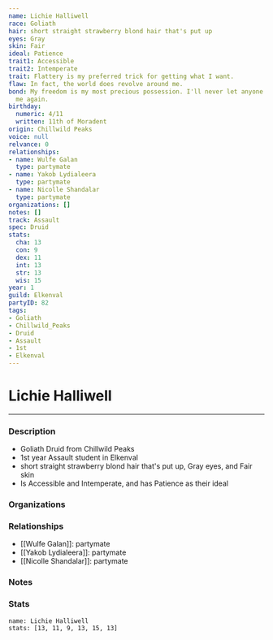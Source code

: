 ```yaml
---
name: Lichie Halliwell
race: Goliath
hair: short straight strawberry blond hair that's put up
eyes: Gray
skin: Fair
ideal: Patience
trait1: Accessible
trait2: Intemperate
trait: Flattery is my preferred trick for getting what I want.
flaw: In fact, the world does revolve around me.
bond: My freedom is my most precious possession. I'll never let anyone take it from
  me again.
birthday:
  numeric: 4/11
  written: 11th of Moradent
origin: Chillwild Peaks
voice: null
relvance: 0
relationships:
- name: Wulfe Galan
  type: partymate
- name: Yakob Lydialeera
  type: partymate
- name: Nicolle Shandalar
  type: partymate
organizations: []
notes: []
track: Assault
spec: Druid
stats:
  cha: 13
  con: 9
  dex: 11
  int: 13
  str: 13
  wis: 15
year: 1
guild: Elkenval
partyID: 82
tags:
- Goliath
- Chillwild_Peaks
- Druid
- Assault
- 1st
- Elkenval
---
```

# Lichie Halliwell
---
### Description
- Goliath Druid from Chillwild Peaks
- 1st year Assault student in Elkenval
- short straight strawberry blond hair that's put up, Gray eyes, and Fair skin
- Is Accessible and Intemperate, and has Patience as their ideal

### Organizations

### Relationships
- [[Wulfe Galan]]: partymate
- [[Yakob Lydialeera]]: partymate
- [[Nicolle Shandalar]]: partymate

### Notes

### Stats
```statblock
name: Lichie Halliwell
stats: [13, 11, 9, 13, 15, 13]
```